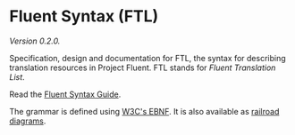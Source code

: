Fluent Syntax (FTL)
===================

_Version 0.2.0._

Specification, design and documentation for FTL, the syntax for describing
translation resources in Project Fluent.  FTL stands for _Fluent Translation
List_.

Read the [Fluent Syntax Guide][].

The grammar is defined using [W3C's EBNF][]. It is also available as [railroad
diagrams][].

[Fluent Syntax Guide]: http://projectfluent.io/syntax/guide
[W3C's EBNF]: https://www.w3.org/TR/REC-xml/#sec-notation
[railroad diagrams]: http://projectfluent.io/syntax/diagram.xhtml
